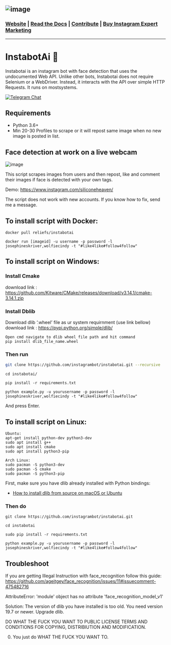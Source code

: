 ![image](https://raw.githubusercontent.com/instagrambot/instabot.ai/master/img/banner.png)
---
### [Website](https://instabotai.com/) | [Read the Docs](https://instabotai.github.io/docs/) | [Contribute](https://github.com/instagrambot/docs/blob/master/CONTRIBUTING.md) | [Buy Instagram Expert Marketing](https://www.fiverr.com/hourapp/grow-your-instagram-followers-for-7-days)
---
# InstabotAi 🤖 

Instabotai is an instagram bot with face detection that uses the undocumented Web API. Unlike other bots, Instabotai does not require Selenium or a WebDriver. Instead, it interacts with the API over simple HTTP Requests. It runs on mostsystems.

[![Telegram Chat](https://camo.githubusercontent.com/67fd2a1c7649422a770e7d82cb35795c2a8baf32/68747470733a2f2f696d672e736869656c64732e696f2f62616467652f636861742532306f6e2d54656c656772616d2d626c75652e737667)](https://t.me/instabotai)

## Requirements
* Python 3.6+
* Min 20-30 Profiles to scrape or it will repost same image when no new image is posted in list.

## Face detection at work on a live webcam 

![image](https://res.cloudinary.com/practicaldev/image/fetch/s--qdvR8Vl8--/c_limit%2Cf_auto%2Cfl_progressive%2Cq_66%2Cw_880/https://cloud.githubusercontent.com/assets/896692/24430398/36f0e3f0-13cb-11e7-8258-4d0c9ce1e419.gif)

This script scrapes images from users and then repost, like and comment their images if face is detected with your own tags.

Demo:
https://www.instagram.com/siliconeheaven/

The script does not work with new accounts. If you know how to fix, send me a message. 

## To install script with Docker:
```
docker pull reliefs/instabotai

docker run [imageid] -u username -p password -l josephineskriver,wolfiecindy -t "#like4like#follow4follow"
```

## To install script on Windows:

### Install Cmake 
download link : https://github.com/Kitware/CMake/releases/download/v3.14.1/cmake-3.14.1.zip

### Install Dblib
Download dlib ‘.wheel’ file as ur system requirnment (use link bellow)
download link : https://pypi.python.org/simple/dlib/

```
Open cmd navigate to dlib wheel file path and hit command
pip install dlib_file_name.wheel
```

### Then run

``` bash
git clone https://github.com/instagrambot/instabotai.git --recursive
```

```
cd instabotai/
```

```
pip install -r requirements.txt
```

```
python example.py -u yourusername -p password -l josephineskriver,wolfiecindy -t "#like4like#follow4follow"

```

And press Enter.


## To install script on Linux:
```
Ubuntu:
apt-get install python-dev python3-dev
sudo apt install g++
sudo apt install cmake
sudo apt install python3-pip

Arch Linux:
sudo pacman -S python3-dev
sudo pacman -S cmake
sudo pacman -S python3-pip
```

First, make sure you have dlib already installed with Python bindings:

  * [How to install dlib from source on macOS or Ubuntu](https://gist.github.com/ageitgey/629d75c1baac34dfa5ca2a1928a7aeaf)
  

### Then do

```
git clone https://github.com/instagrambot/instabotai.git

cd instabotai

sudo pip install -r requirements.txt

python example.py -u yourusername -p password -l josephineskriver,wolfiecindy -t "#like4like#follow4follow"

```

## Troubleshoot
If you are getting Illegal Instruction with face_recognition follow this guide:
https://github.com/ageitgey/face_recognition/issues/11#issuecomment-475482716

AttributeError: 'module' object has no attribute 'face_recognition_model_v1'

Solution: The version of dlib you have installed is too old. You need version 19.7 or newer. Upgrade dlib.

DO WHAT THE FUCK YOU WANT TO PUBLIC LICENSE TERMS AND CONDITIONS FOR COPYING, DISTRIBIUTION AND MODIFICATION.

0. You just do WHAT THE FUCK YOU WANT TO.
